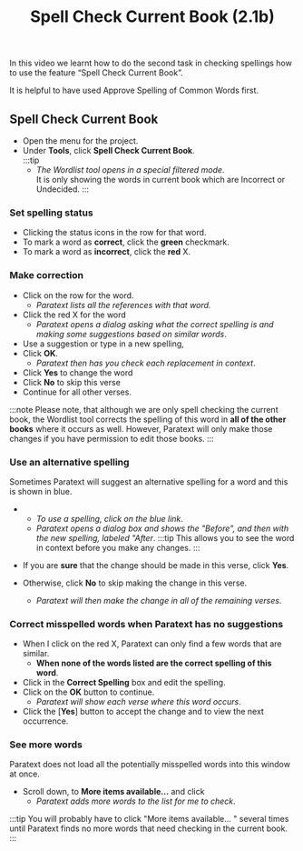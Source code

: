 ﻿---
title:  Spell Check Current Book (2.1b)
---
In this video we learnt how to do the second task in checking spellings how to use the feature “Spell Check Current Book”.

It is helpful to have used Approve Spelling of Common Words first.

## Spell Check Current Book

-   Open the menu for the project.
-   Under **Tools**, click **Spell Check Current Book**.  
    :::tip
    -  *The Wordlist tool opens in a special filtered mode*.  
    It is only showing the words in current book which are Incorrect or Undecided.
    :::

### Set spelling status

-   Clicking the status icons in the row for that word.
-   To mark a word as **correct**, click the **green** checkmark.
-   To mark a word as **incorrect**, click the **red** X.

### Make correction

-   Click on the row for the word.  
    -  *Paratext lists all the references with that word.*
-   Click the red X for the word
    -  *Paratext opens a dialog asking what the correct spelling is and making some suggestions based on similar words*.
-   Use a suggestion or type in a new spelling,
-   Click **OK**.  
    -  *Paratext then has you check each replacement in context*.
-   Click **Yes** to change the word
-   Click **No** to skip this verse
-   Continue for all other verses.

:::note
Please note, that although we are only spell checking the current book, the Wordlist tool corrects the spelling of this word in **all of the other books** where it occurs as well. However, Paratext will only make those changes if you have permission to edit those books.
:::
### Use an alternative spelling

Sometimes Paratext will suggest an alternative spelling for a word and this is shown in blue.
-   -  *To use a spelling, click on the blue link*.  
    -  *Paratext opens a dialog box and shows the "Before", and then with the new spelling, labeled "After*.
    :::tip
    This allows you to see the word in context before you make any changes.
    :::

-   If you are **sure** that the change should be made in this verse, click **Yes**.
-   Otherwise, click **No** to skip making the change in this verse.
    -  *Paratext will then make the change in all of the remaining verses*.

### Correct misspelled words when Paratext has no suggestions

-   When I click on the red X, Paratext can only find a few words that are similar.  
    -  **When none of the words listed are the correct spelling of this word**.
-   Click in the **Correct Spelling** box and edit the spelling.
-   Click on the **OK** button to continue.  
    -  *Paratext will show each verse where this word occurs*.
-   Click the [**Yes**] button to accept the change and to view the next occurrence.

### See more words

Paratext does not load all the potentially misspelled words into this window at once.

-   Scroll down, to **More items available…** and click  
    -  *Paratext adds more words to the list for me to check*.

:::tip
You will probably have to click "More items available… " several times until Paratext finds no more words that need checking in the current book.
:::
